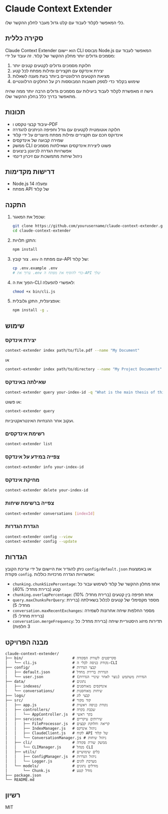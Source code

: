 # Claude Context Extender

כלי המאפשר לקלוד לעבוד עם קלט גדול מעבר לחלון ההקשר שלו.

## סקירה כללית

Claude Context Extender הוא יישום CLI מבוסס Node.js המאפשר לעבוד עם מסמכים גדולים יותר מחלון ההקשר של קלוד. זה עובד על ידי:

1. חלוקת מסמכים גדולים לקטעים קטנים יותר
2. יצירת אינדקס עם תקצירים ומילות מפתח לכל קטע
3. מציאת הקטעים הרלוונטיים ביותר בעת מענה לשאלות
4. שימוש בקלוד כדי לספק תשובות המבוססות רק על החלקים הרלוונטיים

גישה זו מאפשרת לקלוד לעבוד ביעילות עם מסמכים גדולים הרבה יותר ממה שהיה מתאפשר בדרך כלל בחלון ההקשר שלו.

## תכונות

- עיבוד קבצי טקסט ו-PDF
- חלוקה אוטומטית לקטעים עם גודל וחפיפה הניתנים להגדרה
- אינדוקס חכם עם תקצירים ומילות מפתח מיוצרים על ידי קלוד
- שמירה קבועה של אינדקסים
- ממשק CLI פשוט ליצירת אינדקסים ושאילתות מסמכים
- אפשרויות הגדרה לכיוונון ביצועים
- ניהול שיחות מתמשכות עם זיכרון דינמי

## דרישות מקדימות

- Node.js 14 ומעלה
- מפתח API של קלוד

## התקנה

1. שכפל את המאגר:
   ```bash
   git clone https://github.com/yourusername/claude-context-extender.git
   cd claude-context-extender
   ```

2. התקן תלויות:
   ```bash
   npm install
   ```

3. צור קובץ `.env` עם מפתח ה-API של קלוד:
   ```bash
   cp .env.example .env
   # ערוך את .env כדי להוסיף את מפתח ה-API שלך
   ```

4. הפוך את ה-CLI לאפשרי להפעלה:
   ```bash
   chmod +x bin/cli.js
   ```

5. אופציונלית, התקן גלובלית:
   ```bash
   npm install -g .
   ```

## שימוש

### יצירת אינדקס

```bash
context-extender index path/to/file.pdf --name "My Document"
```

או

```bash
context-extender index path/to/directory --name "My Project Documents"
```

### שאילתה באינדקס

```bash
context-extender query your-index-id -q "What is the main thesis of this document?"
```

או פשוט:

```bash
context-extender query
```
ועקוב אחר ההנחיות האינטראקטיביות.

### רשימת אינדקסים

```bash
context-extender list
```

### צפייה במידע על אינדקס

```bash
context-extender info your-index-id
```

### מחיקת אינדקס

```bash
context-extender delete your-index-id
```

### צפייה ברשימת שיחות

```bash
context-extender conversations [indexId]
```

### הגדרת הגדרות

```bash
context-extender config --view
context-extender config --update
```

## הגדרות

ניתן להגדיר את היישום על ידי עריכת הקובץ `config/default.json` או באמצעות פקודת `config`. אפשרויות הגדרה מרכזיות כוללות:

- `chunking.chunkSizePercentage`: אחוז מחלון ההקשר של קלוד לשימוש עבור כל קטע (ברירת מחדל: 40%)
- `chunking.overlapPercentage`: אחוז חפיפה בין קטעים (ברירת מחדל: 10%)
- `query.maxChunksPerQuery`: מספר מקסימלי של קטעים לכלול בשאילתה (ברירת מחדל: 5)
- `conversation.maxRecentExchanges`: מספר החלפות שיחה אחרונות לשמירה (ברירת מחדל: 5)
- `conversation.mergeFrequency`: תדירות מיזוג היסטוריית שיחה (ברירת מחדל: כל 3 חלפות)

## מבנה הפרויקט

```
claude-context-extender/
├── bin/                      # סקריפטים לשורת הפקודה
│   └── cli.js                # נקודת כניסה לכלי ה-CLI
├── config/                   # קבצי הגדרות
│   ├── default.json          # הגדרות ברירת מחדל
│   └── user.json             # הגדרות משתמש (נוצר לאחר שינויי הגדרות)
├── data/                     # נתונים
│   ├── indexes/              # אינדקסים מאוחסנים
│   └── conversations/        # שיחות מאוחסנות
├── logs/                     # קבצי לוג
├── src/                      # קוד מקור
│   ├── app.js                # נקודת כניסה ראשית
│   ├── controllers/          # שכבת בקרה
│   │   └── AppController.js  # בקר ראשי
│   ├── services/             # שירותים עיקריים
│   │   ├── FileProcessor.js  # קריאה וחלוקת קבצים
│   │   ├── IndexManager.js   # ניהול אינדקס
│   │   ├── ClaudeClient.js   # לקוח API של קלוד
│   │   └── ConversationManager.js # ניהול שיחות
│   ├── cli/                  # ממשק שורת פקודה
│   │   └── CLIManager.js     # מנהל CLI
│   ├── utils/                # כלים שימושיים
│   │   ├── ConfigManager.js  # ניהול הגדרות
│   │   └── Logger.js         # מערכת לוגים
│   └── models/               # מודלים נתונים
│       └── Chunk.js          # מודל קטע
├── package.json
└── README.md
```

## רשיון

MIT
